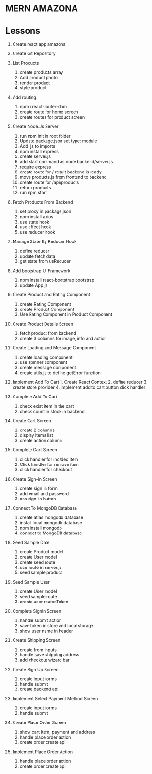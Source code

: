 #  MERN AMAZONA

# Lessons

1. Create react app amazona

2. Create Git Repository

3. List Products
    1. create products array
    2. Add product photo
    3. render product
    4. style product

4. Add routing
    1. npm i react-router-dom
    2. create route for home screen
    3. create routes for product screen

5. Create Node.Js Server
    1. run npm init in root folder
    2. Update package.json set type: module
    3. Add .js to imports
    4. npm install express
    5. create server.js
    6. add start command as node backend/server.js
    7. require express
    8. create route for / result backend is ready
    9. move products.js from frontend to backend
    10. create route for /api/products
    11. return products
    12. run npm start
    
6. Fetch Products From Backend
    1. set proxy in package.json
    2. npm install axios
    3. use state hook
    4. use effect hook
    5. use reducer hook

7. Manage State By Reducer Hook
    1. define reducer
    2. update fetch data
    3. get state from usReducer

8. Add bootstrap UI Framework
    1. npm install react-bootstrap bootstrap
    2. update App.js

9. Create Product and Rating Component
    1. create Rating Component
    2. create Product Component
    3. Use Rating Component in Product Component

10. Create Product Details Screen
    1. fetch product from backend
    2. create 3 columns for image, info and action

11. Create Loading and Message Component
    1. create loading component
    2. use spinner component
    3. create message component
    4. create utils.js to define getError function

12.  Implement Add To Cart
    1. Create React Context
    2. define reducer
    3. create store provider
    4. implement add to cart button click handler

13. Complete Add To Cart
    1. check exist item in the cart
    2. check count in stock in backend

14. Create Cart Screen
    1. create 2 columns
    2. display items list
    3. create action column

15. Complete Cart Screen
    1. click handler for inc/dec item
    2. Click handler for remove item
    3. click handler for checkout

16. Create Sign-in Screen
    1. create sign in form
    2. add email and password
    3. ass sign-in button
   
17. Connect To MongoDB Database
    1. create atlas mongodb database
    2. install local mongodb database
    3. npm install mongodb
    4. connect to MongoDB database

18. Seed Sample Date
    1. create Product model
    2. create User model
    3. create seed route
    4. use route in server.js
    5. seed sample product 

19. Seed Sample User
    1. create User model
    2. seed sample route
    3. create user routesToken

20. Complete SignIn Screen
    1. handle submit action
    2. save token in store and local storage
    3. show user name in header

21. Create Shipping Screen
    1. create from inputs
    2. handle save shipping address
    3. add checkout wizard bar

22. Create Sign Up Screen
    1. create input forms
    2. handle submit
    3. create backend api

23. Implement Select Payment Method Screen
    1. create input forms
    2. handle submit

24. Create Place Order Screen
    1. show cart item, payment and address
    2. handle place order action
    3. create order create api

25. Implement Place Order Action
    1. handle place order action
    2. create order create api